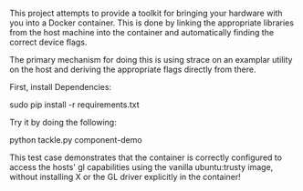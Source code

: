 This project attempts to provide a toolkit for bringing your hardware with you into a Docker container. This is done by linking the appropriate libraries from the host machine into the container and automatically finding the correct device flags.

The primary mechanism for doing this is using strace on an examplar utility on the host and deriving the appropriate flags directly from there.

First, install Dependencies:
  
  sudo pip install -r requirements.txt

Try it by doing the following:

  python tackle.py component-demo

This test case demonstrates that the container is correctly configured to access the hosts' gl capabilities using the vanilla ubuntu:trusty image, without installing X or the GL driver explicitly in the container!

